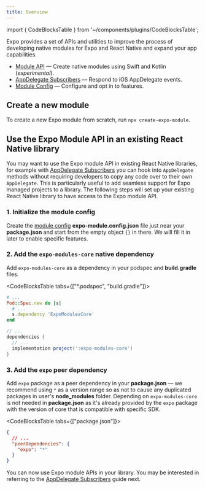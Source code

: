 ```yaml
---
title: Overview
---
```


import { CodeBlocksTable } from '~/components/plugins/CodeBlocksTable';

Expo provides a set of APIs and utilities to improve the process of developing native modules for Expo and React Native and expand your app capabilities.

- [Module API](./module-api.md) — Create native modules using Swift and Kotlin (_experimental_).
- [AppDelegate Subscribers](./appdelegate-subscribers.md) — Respond to iOS AppDelegate events.
- [Module Config](./module-config.md) — Configure and opt in to features.

<!--
- [Autolinking](./autolinking.md) — Link native dependencies automatically.
- React Delegates
- Config Plugins
-->

## Create a new module

To create a new Expo module from scratch, run `npx create-expo-module`.

## Use the Expo Module API in an existing React Native library

You may want to use the Expo module API in existing React Native libraries, for example with [AppDelegate Subscribers](./appdelegate-subscribers.md) you can hook into `AppDelegate` methods without requiring developers to copy any code over to their own `AppDelegate`. This is particularly useful to add seamless support for Expo managed projects to a library. The following steps will set up your existing React Native library to have access to the Expo module API.

### 1. Initialize the module config

Create the [module config](module-config) **expo-module.config.json** file just near your **package.json** and start from the empty object `{}` in there. We will fill it in later to enable specific features. <br/>

### 2. Add the `expo-modules-core` native dependency

Add `expo-modules-core` as a dependency in your podspec and **build.gradle** files.<br/>

<CodeBlocksTable tabs={["*.podspec", "build.gradle"]}>

```ruby
# ...
Pod::Spec.new do |s|
  # ...
  s.dependency 'ExpoModulesCore'
end
```

```groovy
// ...
dependencies {
  // ...
  implementation project(':expo-modules-core')
}
```

</CodeBlocksTable>

### 3. Add the `expo` peer dependency

Add `expo` package as a peer dependency in your **package.json** — we recommend using `*` as a version range so as not to cause any duplicated packages in user's **node_modules** folder. Depending on `expo-modules-core` is not needed in **package.json** as it's already provided by the `expo` package with the version of core that is compatible with specific SDK.<br/>

<CodeBlocksTable tabs={["package.json"]}>

```json
{
  // ...
  "peerDependencies": {
    "expo": "*"
  }
}
```

</CodeBlocksTable>

You can now use Expo module APIs in your library. You may be interested in referring to the [AppDelegate Subscribers](./appdelegate-subscribers.md) guide next.
